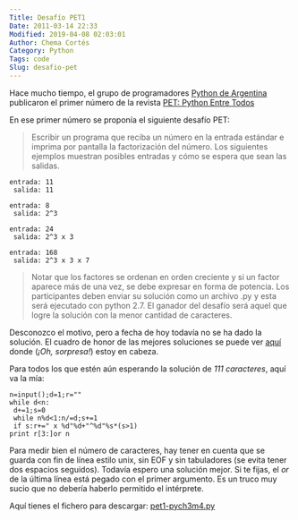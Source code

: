 ```yaml
---
Title: Desafío PET1
Date: 2011-03-14 22:33
Modified: 2019-04-08 02:03:01
Author: Chema Cortés
Category: Python
Tags: code
Slug: desafio-pet
---
```


Hace mucho tiempo, el grupo de programadores [Python de
Argentina](http://python.org.ar) publicaron el primer número de la
revista [PET: Python Entre Todos](http://revista.python.org.ar)

En ese primer número se proponía el siguiente desafío PET:

> Escribir un programa que reciba un número en la entrada estándar e
> imprima por pantalla la factorización del número. Los siguientes
> ejemplos muestran posibles entradas y cómo se espera que sean las
> salidas.

~~~.none
entrada: 11
 salida: 11

entrada: 8
 salida: 2^3

entrada: 24
 salida: 2^3 x 3

entrada: 168
 salida: 2^3 x 3 x 7
~~~

> Notar que los factores se ordenan en orden creciente y si un factor
> aparece más de una vez, se debe expresar en forma de potencia. Los
> participantes deben enviar su solución como un archivo .py y esta será
> ejecutado con python 2.7. El ganador del desafío será aquel que logre
> la solución con la menor cantidad de caracteres.

Desconozco el motivo, pero a fecha de hoy todavía no se ha dado la
solución. El cuadro de honor de las mejores soluciones se puede ver
[aquí](http://python.org.ar/pyar/Proyectos/RevistaPythonComunidad/PET1/Desafio "Ranking")
donde (*¡Oh, sorpresa!*) estoy en cabeza.

Para todos los que estén aún esperando la solución de *111 caracteres*,
aquí va la mía:

~~~.python
n=input();d=1;r=""
while d<n:
 d+=1;s=0
 while n%d<1:n/=d;s+=1
 if s:r+=" x %d"%d+"^%d"%s*(s>1)
print r[3:]or n
~~~

Para medir bien el número de caracteres, hay tener en cuenta que se
guarda con fin de línea estilo unix, sin EOF y sin tabuladores (se evita
tener dos espacios seguidos). Todavía espero una solución mejor. Si te
fijas, el *or* de la última línea está pegado con el primer argumento.
Es un truco muy sucio que no debería haberlo permitido el intérprete.

Aquí tienes el fichero para descargar:
[pet1-pych3m4.py]({attach}/code/pet1/pet1-pych3m4.py)
